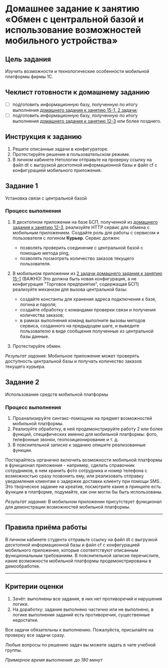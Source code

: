 # Домашнее задание к занятию «Обмен с центральной базой и использование возможностей мобильного устройства»

## Цель задания

Изучить возможности и технологические особенности мобильной платформы фирмы 1С.

## Чеклист готовности к домашнему заданию

- [ ] подготовить информационную базу, полученную по итогу выполнения [домашнего задания к занятию 15-1, 2 задачи](homework-15-1.md);
- [ ] подготовить информационную базу, полученную по итогу выполнения [домашнего задания к занятию 12-3](../BSP/homework-12-3.md) или более позднего.

## Инструкция к заданию

1. Решите описанные задачи в конфигураторе.
2. Протестируйте решение в пользовательском режиме.
3. В личном кабинете Нетологии отправьте на проверку ссылку на файл dt с выгрузкой десктопной информационной базы и файл cf с конфигурацией мобильного приложения.

## Задание 1

Установка связи с центральной базой

### Процесс выполнения
1. В десктопном приложении на базе БСП, полученной из [домашнего задания к занятию 12-3](../BSP/homework-12-3.md), реализуйте HTTP сервис для обмена с мобильным приложением. Создайте роль для работы с сервисом и пользователя с логином **Курьер**. Сервис должен:
    - позволять проверить соединение с центральной базой с помощью метода ping,
    - позволять посмотреть количество заказов текущего пользователя.
2. В мобильном приложении из [2 задачи домашнего задания к занятию 15-1](homework-15-1.md) (ВАЖНО! Это должна быть новая конфигурация, а не конфигурация "Торговое предприятие", содержащая БСП) реализуйте механизм для вызова центральной базы:

    - создайте константы для хранения адреса подключения к базе, логина и пароля;
    - создайте обработку с командами проверки связи и получения количества заказов;
    - в рамках выполнения команд выполните вызовы методов сервиса, созданного на предыдущем шаге, и выведите пользователю в виде сообщения полученные из центральной базы данные.

3. Протестируйте обмен.

*Результат задания:* 
Мобильное приложение может проверять доступность центральной базы и получать количество заказов текущего курьера.

## Задание 2

Использование средств мобильной платформы

### Процесс выполнения
1. Проанализируйте синтакс-помощник на предмет возможностей мобильной платформы.
2. Реализуйте обработку, в ней продемонстрируйте работу 2 или более функций, специфических именно для мобильной платформы: фото, телефонные звонки, геопозиционирование и т. д.
3. В пояснительной записке к заданию опишите реализованные функции.

Постарайтесь органично включить возможности мобильной платформы в функционал приложения - например, сделать справочник сотрудников, в нем хранить фото сотрудника и номер телефона с возможностью сразу позвонить ему, или реализовать отправку уведомления клиентам о задержке доставки клиенту при помощи SMS.. Это творческое задание на креатив, посмотрите какие в принципе есть функции в платформе, подумайте, как они могли бы быть использованы.
 
*Результат задания:* 
В мобильном приложении присутствует функционал для демонстрации возможностей мобильной платформы.

------

## Правила приёма работы

В личном кабинете студента отправьте ссылку на файл dt с выгрузкой десктопной информационной базы и файл cf с конфигурацией мобильного приложения, которые соответствуют описанным функциональным требованиям. В пояснительной записке перечислите, какие возможности мобильной платформы продемонстрированы в демообработке.

------
## Критерии оценки

1. Зачёт: выполнены все задания, в них нет противоречий и нарушения логики. 
2. На доработку: задание выполнено частично или не выполнено, в логике выполнения заданий есть противоречия, существенные недостатки.

Все задачи обязательны к выполнению. Пожалуйста, присылайте на проверку все задачи сразу.

Любые вопросы по решению задач вы можете задать в чате учебной группы.

*Примерное время выполнения: до 180 минут*
